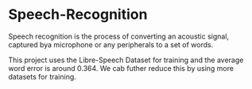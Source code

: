 # Speech-Recognition
Speech recognition is the process of converting an acoustic signal, captured bya microphone or any peripherals to a set of words.

This project uses the Libre-Speech Dataset for training and the average word error is around 0.364.
We cab futher reduce this by using more datasets for training.
